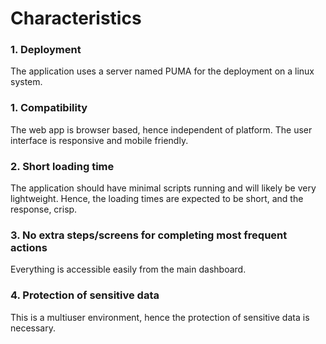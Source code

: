 # Characteristics

### 1. Deployment
The application uses a server named PUMA for the deployment on a linux system.

### 1. Compatibility
The web app is browser based, hence independent of platform. The user interface is responsive and mobile friendly.

### 2. Short loading time
The application should have minimal scripts running and will likely be very lightweight. Hence, the loading times are expected to be short, and the response, crisp.

### 3. No extra steps/screens for completing most frequent actions
Everything is accessible easily from the main dashboard.

### 4. Protection of sensitive data
This is a multiuser environment, hence the protection of sensitive data is necessary.
